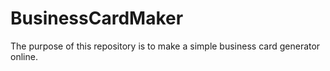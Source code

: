 # BusinessCardMaker


The purpose of this repository is to make a simple business card generator online.
